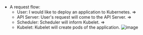 - A request flow:
  - User: I would like to deploy an application to Kubernetes. =>
  - API Server: User's request will come to the API Server. =>
  - Scheduler: Scheduler will inform Kubelet. =>
  - Kubelet: Kubelet will create pods of the application.
    ![image](https://github.com/iemad/Learning-DevOps-2023/assets/17620076/aa63be68-c428-46c1-b869-8ffaee06d24e)
